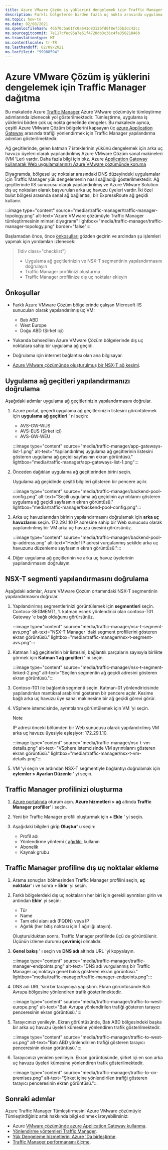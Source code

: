 ```yaml
---
title: Azure VMware Çözüm iş yüklerini dengelemek için Traffic Manager dağıtma
description: Farklı bölgelerde birden fazla uç nokta arasında uygulama iş yüklerini dengelemek için Traffic Manager Azure VMware çözümü ile tümleştirmeyi öğrenin.
ms.topic: how-to
ms.date: 02/08/2021
ms.openlocfilehash: 46570c5a61fc0a641d83126fd0f8ef35b3dc42cc
ms.sourcegitcommit: 7e117cfec95a7e61f4720db3c36c4fa35021846b
ms.translationtype: MT
ms.contentlocale: tr-TR
ms.lasthandoff: 02/09/2021
ms.locfileid: "99988594"
---
```

# <a name="deploy-traffic-manager-to-balance-azure-vmware-solution-workloads"></a>Azure VMware Çözüm iş yüklerini dengelemek için Traffic Manager dağıtma

Bu makalede Azure [Traffic Manager](../traffic-manager/traffic-manager-overview.md) Azure VMware çözümüyle tümleştirme adımlarında izlenecek yol gösterilmektedir. Tümleştirme, uygulama iş yüklerini birden çok uç nokta genelinde dengeler. Bu makalede ayrıca, çeşitli Azure VMware Çözüm bölgelerini kapsayan üç [azure Application Gateway](../application-gateway/overview.md) arasında trafiği yönlendirmek için Traffic Manager yapılandırma adımları gösterilmektedir. 

Ağ geçitlerinde, gelen katman 7 isteklerinin yükünü dengelemek için arka uç havuzu üyeleri olarak yapılandırılmış Azure VMware Çözüm sanal makineleri (VM 'Ler) vardır. Daha fazla bilgi için bkz. Azure [Application Gateway kullanarak Web uygulamalarınızı Azure VMware çözümünde koruma](protect-azure-vmware-solution-with-application-gateway.md)

Diyagramda, bölgesel uç noktalar arasındaki DNS düzeyindeki uygulamalar için Traffic Manager yük dengelemenin nasıl sağladığı gösterilmektedir. Ağ geçitlerinde IIS sunucusu olarak yapılandırılmış ve Azure VMware Solution dış uç noktaları olarak başvurulan arka uç havuzu üyeleri vardır. İki özel bulut bölgesi arasında sanal ağ bağlantısı, bir ExpressRoute ağ geçidi kullanır.   

:::image type="content" source="media/traffic-manager/traffic-manager-topology.png" alt-text="Azure VMware çözümüyle Traffic Manager tümleştirmesinin mimari diyagramı" lightbox="media/traffic-manager/traffic-manager-topology.png" border="false":::

Başlamadan önce, önce [önkoşulları](#prerequisites) gözden geçirin ve ardından şu işlemleri yapmak için yordamları izlenecek:

> [!div class="checklist"]
> * Uygulama ağ geçitlerinizin ve NSX-T segmentinin yapılandırmasını doğrulayın
> * Traffic Manager profilinizi oluşturma
> * Traffic Manager profilinize dış uç noktalar ekleyin

## <a name="prerequisites"></a>Önkoşullar

- Farklı Azure VMware Çözüm bölgelerinde çalışan Microsoft IIS sunucuları olarak yapılandırılmış üç VM: 
   - Batı ABD
   - West Europe
   - Doğu ABD (Şirket içi) 

- Yukarıda bahsedilen Azure VMware Çözüm bölgelerinde dış uç noktalara sahip bir uygulama ağ geçidi.

- Doğrulama için internet bağlantısı olan ana bilgisayar. 

- [Azure VMware çözümünde oluşturulmuş bir NSX-T ağ kesimi](tutorial-nsx-t-network-segment.md).

## <a name="verify-your-application-gateways-configuration"></a>Uygulama ağ geçitleri yapılandırmanızı doğrulama

Aşağıdaki adımlar uygulama ağ geçitlerinizin yapılandırmasını doğrular.

1. Azure portal, geçerli uygulama ağ geçitlerinizin listesini görüntülemek için **uygulama ağ geçitleri** ' ni seçin:

   - AVS-GW-WUS
   - AVS-EUS (Şirket içi)
   - AVS-GW-WEU

   :::image type="content" source="media/traffic-manager/app-gateways-list-1.png" alt-text="Yapılandırılmış uygulama ağ geçitlerinin listesini gösteren uygulama ağ geçidi sayfasının ekran görüntüsü." lightbox="media/traffic-manager/app-gateways-list-1.png":::

1. Önceden dağıtılan uygulama ağ geçitlerinden birini seçin. 

   Uygulama ağ geçidinde çeşitli bilgileri gösteren bir pencere açılır. 

   :::image type="content" source="media/traffic-manager/backend-pool-config.png" alt-text="Seçili uygulama ağ geçidinin ayrıntılarını gösteren uygulama ağ geçidi sayfasının ekran görüntüsü." lightbox="media/traffic-manager/backend-pool-config.png":::

1. Arka uç havuzlarından birinin yapılandırmasını doğrulamak için **arka uç havuzlarını** seçin. 172.29.1.10 IP adresine sahip bir Web sunucusu olarak yapılandırılmış bir VM arka uç havuzu üyesini görürsünüz.
 
   :::image type="content" source="media/traffic-manager/backend-pool-ip-address.png" alt-text="Hedef IP adresi vurgulanmış şekilde arka uç havuzunu düzenleme sayfasının ekran görüntüsü.":::

1. Diğer uygulama ağ geçitlerinin ve arka uç havuz üyelerinin yapılandırmasını doğrulayın. 

## <a name="verify-the-nsx-t-segment-configuration"></a>NSX-T segmenti yapılandırmasını doğrulama

Aşağıdaki adımlar, Azure VMware Çözüm ortamındaki NSX-T segmentinin yapılandırmasını doğrular.

1. Yapılandırılmış segmentlerinizi görüntülemek için **segmentleri** seçin.  Contoso-SEGMENT1, 1. katman esnek yönlendirici olan contoso-T01 Gateway 'e bağlı olduğunu görürsünüz.

   :::image type="content" source="media/traffic-manager/nsx-t-segment-avs.png" alt-text="NSX-T Manager 'daki segment profillerini gösteren ekran görüntüsü." lightbox="media/traffic-manager/nsx-t-segment-avs.png":::    

1. Katman 1 ağ geçitlerinin bir listesini, bağlantılı parçaların sayısıyla birlikte görmek için **Katman 1 ağ geçitleri** ' ni seçin. 

   :::image type="content" source="media/traffic-manager/nsx-t-segment-linked-2.png" alt-text="Seçilen segmentin ağ geçidi adresini gösteren ekran görüntüsü.":::    

1. Contoso-T01 ile bağlantılı segmenti seçin. Katman-01 yönlendiricisinde yapılandırılan mantıksal arabirimi gösteren bir pencere açılır. Kesime bağlı arka uç havuzu üye sanal makinesine bir ağ geçidi görevi görür.

1. VSphere istemcisinde, ayrıntılarını görüntülemek için VM 'yi seçin. 

   >[!NOTE]
   >IP adresi önceki bölümden bir Web sunucusu olarak yapılandırılmış VM arka uç havuzu üyesiyle eşleşiyor: 172.29.1.10.

   :::image type="content" source="media/traffic-manager/nsx-t-vm-details.png" alt-text="VSphere Istemcisinde VM ayrıntılarını gösteren ekran görüntüsü." lightbox="media/traffic-manager/nsx-t-vm-details.png":::    

4. VM 'yi seçin ve ardından NSX-T segmentiyle bağlantıyı doğrulamak için **eylemler > Ayarları Düzenle** ' yi seçin.

## <a name="create-your-traffic-manager-profile"></a>Traffic Manager profilinizi oluşturma

1. [Azure portalında](https://rc.portal.azure.com/#home) oturum açın. **Azure hizmetleri > ağ** altında **Traffic Manager profiller**' i seçin.

2. Yeni bir Traffic Manager profili oluşturmak için **+ Ekle** ' yi seçin.
 
3. Aşağıdaki bilgileri girip **Oluştur**' u seçin:

   - Profil adı
   - Yönlendirme yöntemi ( [ağırlıklı](../traffic-manager/traffic-manager-routing-methods.md) kullanın
   - Abonelik
   - Kaynak grubu

## <a name="add-external-endpoints-into-the-traffic-manager-profile"></a>Traffic Manager profiline dış uç noktalar ekleme

1. Arama sonuçları bölmesinden Traffic Manager profilini seçin, **uç noktalar**' ı ve sonra **+ Ekle**' yi seçin.

1. Farklı bölgelerdeki dış uç noktaların her biri için gerekli ayrıntıları girin ve ardından **Ekle**' yi seçin: 
   - Tür
   - Name
   - Tam etki alanı adı (FQDN) veya IP
   - Ağırlık (her bitiş noktası için 1 ağırlığı atayın). 

   Oluşturulduktan sonra, Traffic Manager profilinde üçü de görüntülenir. Üçünün izleme durumu **çevrimiçi** olmalıdır.

3. **Genel bakış** ' ı seçin ve **DNS adı** altında URL 'yi kopyalayın.

   :::image type="content" source="media/traffic-manager/traffic-manager-endpoints.png" alt-text="DNS adı vurgulanmış bir Traffic Manager uç noktaya genel bakış gösteren ekran görüntüsü." lightbox="media/traffic-manager/traffic-manager-endpoints.png"::: 

4. DNS adı URL 'sini bir tarayıcıya yapıştırın. Ekran görüntüsünde Batı Avrupa bölgesine yönlendiren trafik gösterilmektedir.

   :::image type="content" source="media/traffic-manager/traffic-to-west-europe.png" alt-text="Batı Avrupa yönlendirilen trafiği gösteren tarayıcı penceresinin ekran görüntüsü."::: 

5. Tarayıcınızı yenileyin. Ekran görüntüsünde, Batı ABD bölgesindeki başka bir arka uç havuzu üyeleri kümesine yönlendiren trafik gösterilmektedir.

   :::image type="content" source="media/traffic-manager/traffic-to-west-us.png" alt-text="Batı ABD yönlendirilen trafiği gösteren tarayıcı penceresinin ekran görüntüsü."::: 

6. Tarayıcınızı yeniden yenileyin. Ekran görüntüsünde, şirket içi en son arka uç havuzu üyeleri kümesine yönlendiren trafik gösterilmektedir.

   :::image type="content" source="media/traffic-manager/traffic-to-on-premises.png" alt-text="Şirket içine yönlendirilen trafiği gösteren tarayıcı penceresinin ekran görüntüsü.":::

## <a name="next-steps"></a>Sonraki adımlar

Azure Traffic Manager Tümleştirmesini Azure VMware çözümüyle Tümleştirdiğiniz artık hakkında bilgi edinmek isteyebilirsiniz:

- Azure [VMware çözümünde azure Application Gateway kullanma](protect-azure-vmware-solution-with-application-gateway.md).
- [Yönlendirme yöntemleri Traffic Manager](../traffic-manager/traffic-manager-routing-methods.md).
- [Yük Dengeleme hizmetlerini Azure 'Da birleştirme](../traffic-manager/traffic-manager-load-balancing-azure.md).
- [Traffic Manager performansını ölçme](../traffic-manager/traffic-manager-performance-considerations.md).
